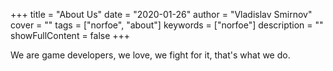 +++
title = "About Us"
date = "2020-01-26"
author = "Vladislav Smirnov"
cover = ""
tags = ["norfoe", "about"]
keywords = ["norfoe"]
description = ""
showFullContent = false
+++

We are game developers, we love, we fight for it, that's what we do.